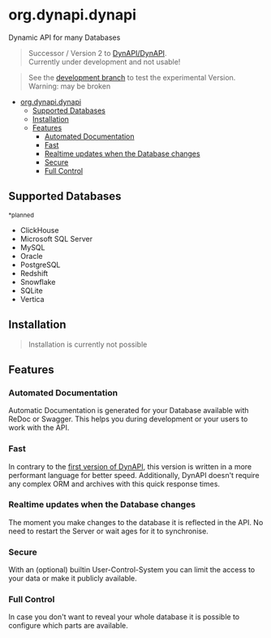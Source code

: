 # org.dynapi.dynapi

Dynamic API for many Databases

> Successor / Version 2 to [DynAPI/DynAPI](https://github.com/DynAPI/DynAPI). <br>
> Currently under development and not usable!

> See the [development branch](https://github.com/DynAPI/org.dynapi.dynapi/tree/development) to test the experimental Version. Warning: may be broken

<!-- TOC -->
* [org.dynapi.dynapi](#orgdynapidynapi)
  * [Supported Databases](#supported-databases)
  * [Installation](#installation)
  * [Features](#features)
    * [Automated Documentation](#automated-documentation)
    * [Fast](#fast)
    * [Realtime updates when the Database changes](#realtime-updates-when-the-database-changes)
    * [Secure](#secure)
    * [Full Control](#full-control)
<!-- TOC -->

## Supported Databases

<small>*planned</small>

- ClickHouse
- Microsoft SQL Server
- MySQL
- Oracle
- PostgreSQL
- Redshift
- Snowflake
- SQLite
- Vertica

## Installation

> Installation is currently not possible

## Features

### Automated Documentation

Automatic Documentation is generated for your Database available with ReDoc or Swagger.
This helps you during development or your users to work with the API.

### Fast

In contrary to the [first version of DynAPI](https://github.com/DynAPI/DynAPI), this version is written in a more performant language for better speed.
Additionally, DynAPI doesn't require any complex ORM and archives with this quick response times.

### Realtime updates when the Database changes

The moment you make changes to the database it is reflected in the API.
No need to restart the Server or wait ages for it to synchronise.

### Secure

With an (optional) builtin User-Control-System you can limit the access to your data or make it publicly available.

### Full Control

In case you don't want to reveal your whole database it is possible to configure which parts are available.
